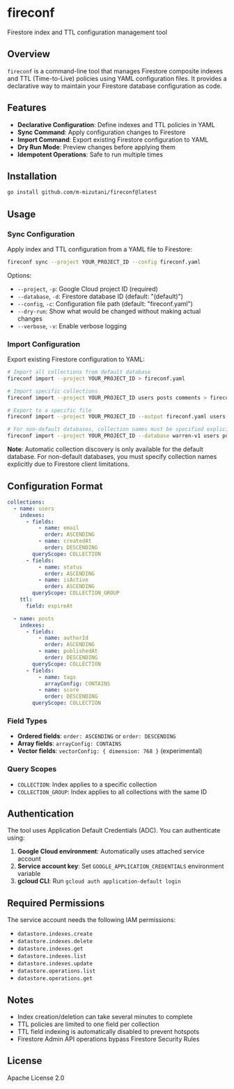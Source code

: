 # fireconf

Firestore index and TTL configuration management tool

## Overview

`fireconf` is a command-line tool that manages Firestore composite indexes and TTL (Time-to-Live) policies using YAML configuration files. It provides a declarative way to maintain your Firestore database configuration as code.

## Features

- **Declarative Configuration**: Define indexes and TTL policies in YAML
- **Sync Command**: Apply configuration changes to Firestore
- **Import Command**: Export existing Firestore configuration to YAML
- **Dry Run Mode**: Preview changes before applying them
- **Idempotent Operations**: Safe to run multiple times

## Installation

```bash
go install github.com/m-mizutani/fireconf@latest
```

## Usage

### Sync Configuration

Apply index and TTL configuration from a YAML file to Firestore:

```bash
fireconf sync --project YOUR_PROJECT_ID --config fireconf.yaml
```

Options:
- `--project`, `-p`: Google Cloud project ID (required)
- `--database`, `-d`: Firestore database ID (default: "(default)")
- `--config`, `-c`: Configuration file path (default: "fireconf.yaml")
- `--dry-run`: Show what would be changed without making actual changes
- `--verbose`, `-v`: Enable verbose logging

### Import Configuration

Export existing Firestore configuration to YAML:

```bash
# Import all collections from default database
fireconf import --project YOUR_PROJECT_ID > fireconf.yaml

# Import specific collections
fireconf import --project YOUR_PROJECT_ID users posts comments > fireconf.yaml

# Export to a specific file
fireconf import --project YOUR_PROJECT_ID --output fireconf.yaml users posts

# For non-default databases, collection names must be specified explicitly
fireconf import --project YOUR_PROJECT_ID --database warren-v1 users posts > fireconf.yaml
```

**Note**: Automatic collection discovery is only available for the default database. For non-default databases, you must specify collection names explicitly due to Firestore client limitations.

## Configuration Format

```yaml
collections:
  - name: users
    indexes:
      - fields:
          - name: email
            order: ASCENDING
          - name: createdAt
            order: DESCENDING
        queryScope: COLLECTION
      - fields:
          - name: status
            order: ASCENDING
          - name: isActive
            order: ASCENDING
        queryScope: COLLECTION_GROUP
    ttl:
      field: expireAt

  - name: posts
    indexes:
      - fields:
          - name: authorId
            order: ASCENDING
          - name: publishedAt
            order: DESCENDING
        queryScope: COLLECTION
      - fields:
          - name: tags
            arrayConfig: CONTAINS
          - name: score
            order: DESCENDING
        queryScope: COLLECTION
```

### Field Types

- **Ordered fields**: `order: ASCENDING` or `order: DESCENDING`
- **Array fields**: `arrayConfig: CONTAINS`
- **Vector fields**: `vectorConfig: { dimension: 768 }` (experimental)

### Query Scopes

- `COLLECTION`: Index applies to a specific collection
- `COLLECTION_GROUP`: Index applies to all collections with the same ID

## Authentication

The tool uses Application Default Credentials (ADC). You can authenticate using:

1. **Google Cloud environment**: Automatically uses attached service account
2. **Service account key**: Set `GOOGLE_APPLICATION_CREDENTIALS` environment variable
3. **gcloud CLI**: Run `gcloud auth application-default login`

## Required Permissions

The service account needs the following IAM permissions:

- `datastore.indexes.create`
- `datastore.indexes.delete`
- `datastore.indexes.get`
- `datastore.indexes.list`
- `datastore.indexes.update`
- `datastore.operations.list`
- `datastore.operations.get`

## Notes

- Index creation/deletion can take several minutes to complete
- TTL policies are limited to one field per collection
- TTL field indexing is automatically disabled to prevent hotspots
- Firestore Admin API operations bypass Firestore Security Rules

## License

Apache License 2.0

